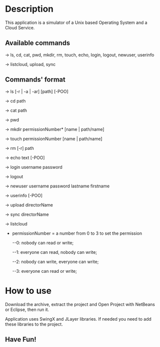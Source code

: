 # Description
This application is a simulator of a Unix based Operating System and a Cloud Service.

Available commands
------------------
-> ls, cd, cat, pwd, mkdir, rm, touch, echo, login, logout, newuser, userinfo

-> listcloud, upload, sync

Commands' format
----------------
-> ls [-r | -a | -ar] [path] [-POO]

-> cd path

-> cat path

-> pwd

-> mkdir permissionNumber* [name | path/name]

-> touch permissionNumber [name | path/name]

-> rm [-r] path

-> echo text [-POO]

-> login username password

-> logout

-> newuser username password lastname firstname

-> userinfo [-POO]

-> upload directorName

-> sync directorName

-> listcloud


* permissionNumber = a number from 0 to 3 to set the permission

    --0: nobody can read or write;

    --1: everyone can read, nobody can write;

    --2: nobody can write, everyone can write;

    --3: everyone can read or write;
    
# How to use
Download the archive, extract the project and Open Project with NetBeans or Eclipse, then run it.

Application uses SwingX and JLayer libraries. If needed you need to add these libraries to the project.

Have Fun!
--------
